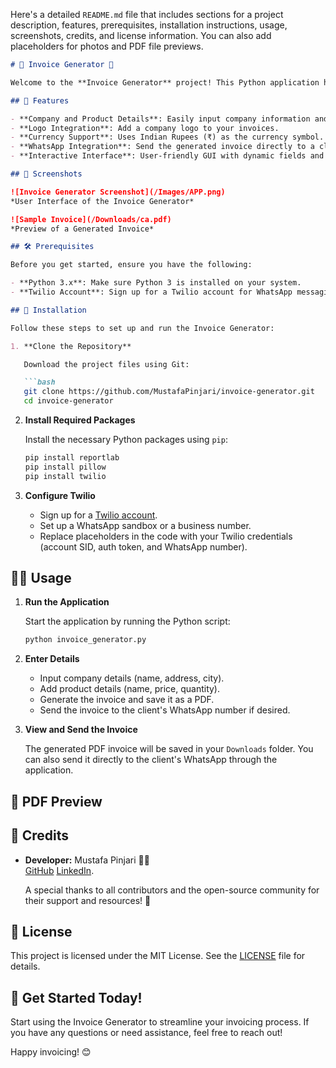 Here's a detailed `README.md` file that includes sections for a project description, features, prerequisites, installation instructions, usage, screenshots, credits, and license information. You can also add placeholders for photos and PDF file previews.

```markdown
# 🧾 Invoice Generator 📄

Welcome to the **Invoice Generator** project! This Python application helps you create and manage professional PDF invoices with ease. It provides a user-friendly interface for inputting company details, product information, and client details, and generates a well-formatted invoice that includes a company logo and an option to send the invoice via WhatsApp.

## 🌟 Features

- **Company and Product Details**: Easily input company information and product details.
- **Logo Integration**: Add a company logo to your invoices.
- **Currency Support**: Uses Indian Rupees (₹) as the currency symbol.
- **WhatsApp Integration**: Send the generated invoice directly to a client's WhatsApp number using Twilio's API.
- **Interactive Interface**: User-friendly GUI with dynamic fields and functionality.

## 📸 Screenshots

![Invoice Generator Screenshot](/Images/APP.png)
*User Interface of the Invoice Generator*

![Sample Invoice](/Downloads/ca.pdf)
*Preview of a Generated Invoice*

## 🛠️ Prerequisites

Before you get started, ensure you have the following:

- **Python 3.x**: Make sure Python 3 is installed on your system.
- **Twilio Account**: Sign up for a Twilio account for WhatsApp messaging.

## 🚀 Installation

Follow these steps to set up and run the Invoice Generator:

1. **Clone the Repository**

   Download the project files using Git:

   ```bash
   git clone https://github.com/MustafaPinjari/invoice-generator.git
   cd invoice-generator
   ```

2. **Install Required Packages**

   Install the necessary Python packages using `pip`:

   ```bash
   pip install reportlab
   pip install pillow
   pip install twilio
   ```

3. **Configure Twilio**

   - Sign up for a [Twilio account](https://www.twilio.com/).
   - Set up a WhatsApp sandbox or a business number.
   - Replace placeholders in the code with your Twilio credentials (account SID, auth token, and WhatsApp number).

## 🏃‍♂️ Usage

1. **Run the Application**

   Start the application by running the Python script:

   ```bash
   python invoice_generator.py
   ```

2. **Enter Details**

   - Input company details (name, address, city).
   - Add product details (name, price, quantity).
   - Generate the invoice and save it as a PDF.
   - Send the invoice to the client's WhatsApp number if desired.

3. **View and Send the Invoice**

   The generated PDF invoice will be saved in your `Downloads` folder. You can also send it directly to the client's WhatsApp through the application.

## 📄 PDF Preview


## 💬 Credits

- **Developer:** Mustafa Pinjari 👨‍💻  
[GitHub](https://github.com/MustafaPinjari)
[LinkedIn](https://www.linkedin.com/in/mustafa-pinjari-287625256/).  

  A special thanks to all contributors and the open-source community for their support and resources! 🙌

## 📜 License

This project is licensed under the MIT License. See the [LICENSE](LICENSE) file for details.

## 🚀 Get Started Today!

Start using the Invoice Generator to streamline your invoicing process. If you have any questions or need assistance, feel free to reach out!

Happy invoicing! 😊
```